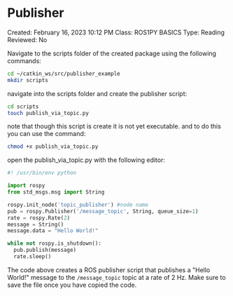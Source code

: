 # Publisher

Created: February 16, 2023 10:12 PM
Class: ROS1PY BASICS
Type: Reading
Reviewed: No

Navigate to the scripts folder of the created package using the following commands:

```bash
cd ~/catkin_ws/src/publisher_example
mkdir scripts
```

navigate into the scripts folder and create the publisher script:

```bash
cd scripts
touch publish_via_topic.py
```

note that though this script is create it is not yet executable. and to do this you can use the command:

```bash
chmod +x publish_via_topic.py
```

open the publish_via_topic.py with the following editor:

```python
#! /usr/bin/env python

import rospy
from std_msgs.msg import String 

rospy.init_node('topic_publisher') #node name
pub = rospy.Publisher('/message_topic', String, queue_size=1)
rate = rospy.Rate(2)
message = String()
message.data = "Hello World!"

while not rospy.is_shutdown(): 
  pub.publish(message)
  rate.sleep()
```

The code above creates a ROS publisher script that publishes a "Hello World!" message to the `/message_topic` topic at a rate of 2 Hz. Make sure to save the file once you have copied the code.